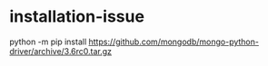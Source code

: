 # installation-issue
python -m pip install https://github.com/mongodb/mongo-python-driver/archive/3.6rc0.tar.gz
